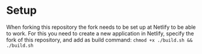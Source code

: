 # Setup

When forking this repository the fork needs to be set up at Netlify to be able to work. For this you need to create a new application in Netlify, specify the fork of this repository, and add as build command: `chmod +x ./build.sh && ./build.sh`
